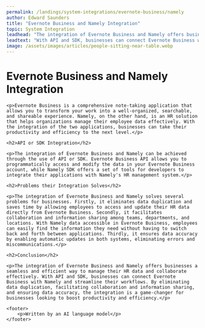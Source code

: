 ```yaml
---
permalink: /landings/system-integrations/evernote-business/namely
author: Edward Saunders
title: "Evernote Business and Namely Integration"
topic: System Integration
leadhead: "The integration of Evernote Business and Namely offers businesses a seamless and efficient way to manage their HR data and collaborate effectively"
leadtext: "With API and SDK, businesses can connect Evernote Business with Namely and streamline their workflows. By eliminating data duplication, facilitating collaboration and information sharing, and ensuring data accuracy, the integration is a game-changer for businesses looking to boost productivity and efficiency."
image: /assets/images/articles/people-sitting-near-table.webp
---
```

<div class="arttext">
	<h1>Evernote Business and Namely Integration</h1>

	<p>Evernote Business is a comprehensive note-taking application that allows you to transform your work into a well-organized, searchable, and shareable experience. Namely, on the other hand, is an HR solution that helps organizations manage their employee data effectively. With the integration of the two applications, businesses can take their productivity and efficiency to the next level.</p>

	<h2>API or SDK Integration</h2>

	<p>The integration of Evernote Business and Namely can be achieved through the use of API or SDK. Evernote Business API allows you to programmatically access and modify the data in your Evernote Business account, while Namely SDK offers a set of tools for developers to integrate their applications with Namely's HR management system.</p>

	<h2>Problems their Integration Solves</h2>

	<p>The integration of Evernote Business and Namely solves several problems for businesses. Firstly, it eliminates data duplication and saves time by allowing employees to access and update their HR data directly from Evernote Business. Secondly, it facilitates collaboration and information sharing among teams, departments, and locations. With Namely data accessible in Evernote Business, employees can easily find the information they need without having to switch back and forth between applications. Thirdly, it ensures data accuracy by enabling automatic updates in both systems, eliminating errors and miscommunications.</p>

	<h2>Conclusion</h2>

	<p>The integration of Evernote Business and Namely offers businesses a seamless and efficient way to manage their HR data and collaborate effectively. With API and SDK, businesses can connect Evernote Business with Namely and streamline their workflows. By eliminating data duplication, facilitating collaboration and information sharing, and ensuring data accuracy, the integration is a game-changer for businesses looking to boost productivity and efficiency.</p>

	<footer>
		<p>Written by an AI language model</p>
	</footer>
</div>
